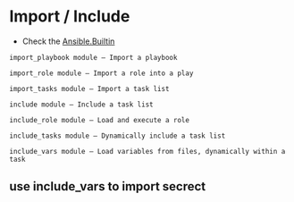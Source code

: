 # Import / Include

* Check the [Ansible.Builtin](https://docs.ansible.com/ansible/latest/collections/ansible/builtin/index.html)
```
import_playbook module – Import a playbook

import_role module – Import a role into a play

import_tasks module – Import a task list

include module – Include a task list

include_role module – Load and execute a role

include_tasks module – Dynamically include a task list

include_vars module – Load variables from files, dynamically within a task
```

## use include_vars to import secrect
